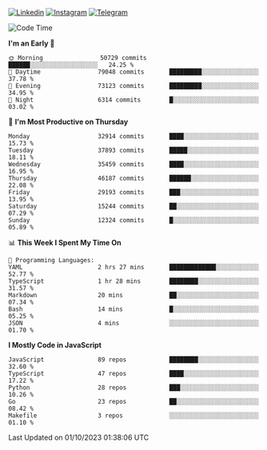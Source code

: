 [![Linkedin](https://img.shields.io/badge/-Archie-blue?style=flat-square&labelColor=gray&logo=Linkedin&logoColor=white&link=https://www.linkedin.com/in/archisdi)](https://www.linkedin.com/in/archisdi)
[![Instagram](https://img.shields.io/badge/-@archisdi-orange?style=flat-square&labelColor=gray&logo=Instagram&logoColor=white&link=https://www.instagram.com/archisdi)](https://www.instagram.com/archisdi)
[![Telegram](https://img.shields.io/badge/-aai-informational?style=flat-square&labelColor=gray&logo=telegram&logoColor=white&link=https://t.me/archisdi)](https://t.me/archisdi)

<!--START_SECTION:waka-->
![Code Time](http://img.shields.io/badge/Code%20Time-2%2C410%20hrs%203%20mins-blue)

**I'm an Early 🐤** 

```text
🌞 Morning                50729 commits       ██████░░░░░░░░░░░░░░░░░░░   24.25 % 
🌆 Daytime                79048 commits       █████████░░░░░░░░░░░░░░░░   37.78 % 
🌃 Evening                73123 commits       █████████░░░░░░░░░░░░░░░░   34.95 % 
🌙 Night                  6314 commits        █░░░░░░░░░░░░░░░░░░░░░░░░   03.02 % 
```
📅 **I'm Most Productive on Thursday** 

```text
Monday                   32914 commits       ████░░░░░░░░░░░░░░░░░░░░░   15.73 % 
Tuesday                  37893 commits       █████░░░░░░░░░░░░░░░░░░░░   18.11 % 
Wednesday                35459 commits       ████░░░░░░░░░░░░░░░░░░░░░   16.95 % 
Thursday                 46187 commits       ██████░░░░░░░░░░░░░░░░░░░   22.08 % 
Friday                   29193 commits       ███░░░░░░░░░░░░░░░░░░░░░░   13.95 % 
Saturday                 15244 commits       ██░░░░░░░░░░░░░░░░░░░░░░░   07.29 % 
Sunday                   12324 commits       █░░░░░░░░░░░░░░░░░░░░░░░░   05.89 % 
```


📊 **This Week I Spent My Time On** 

```text
💬 Programming Languages: 
YAML                     2 hrs 27 mins       █████████████░░░░░░░░░░░░   52.77 % 
TypeScript               1 hr 28 mins        ████████░░░░░░░░░░░░░░░░░   31.57 % 
Markdown                 20 mins             ██░░░░░░░░░░░░░░░░░░░░░░░   07.34 % 
Bash                     14 mins             █░░░░░░░░░░░░░░░░░░░░░░░░   05.25 % 
JSON                     4 mins              ░░░░░░░░░░░░░░░░░░░░░░░░░   01.70 % 
```

**I Mostly Code in JavaScript** 

```text
JavaScript               89 repos            ████████░░░░░░░░░░░░░░░░░   32.60 % 
TypeScript               47 repos            ████░░░░░░░░░░░░░░░░░░░░░   17.22 % 
Python                   28 repos            ███░░░░░░░░░░░░░░░░░░░░░░   10.26 % 
Go                       23 repos            ██░░░░░░░░░░░░░░░░░░░░░░░   08.42 % 
Makefile                 3 repos             ░░░░░░░░░░░░░░░░░░░░░░░░░   01.10 % 
```




 Last Updated on 01/10/2023 01:38:06 UTC
<!--END_SECTION:waka-->